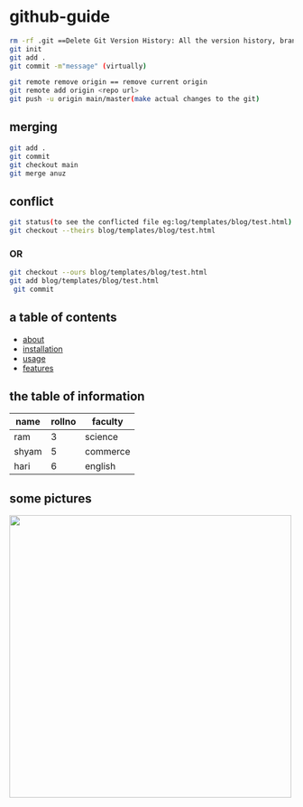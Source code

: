 # github-guide
```bash
rm -rf .git ==Delete Git Version History: All the version history, branches, commit logs, and any tracking of changes will be lost.
git init
git add .
git commit -m"message" (virtually)
```
```bash
git remote remove origin == remove current origin 
git remote add origin <repo url>
git push -u origin main/master(make actual changes to the git)
```

## merging
```bash
git add .
git commit
git checkout main
git merge anuz
```

## conflict
```bash
git status(to see the conflicted file eg:log/templates/blog/test.html)
git checkout --theirs blog/templates/blog/test.html
```
### OR
```bash
git checkout --ours blog/templates/blog/test.html
git add blog/templates/blog/test.html
 git commit
```
## a table of contents
- [about](#about)
- [installation](#installation)
- [usage](#usage)
- [features](#features)
## the table of information
| name | rollno | faculty|
|------|--------|--------|
| ram  |   3    | science|
| shyam|   5    |commerce|
| hari |   6    |english |
## some pictures
<img src="https://static.businessinsider.com/image/5484d9d1eab8ea3017b17e29/image.jpg" width='500' />

